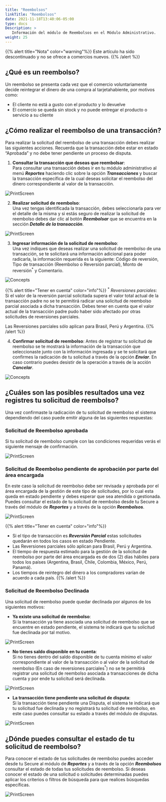 ```yaml
---
title: "Reembolsos"
linkTitle: "Reembolsos"
date: 2021-11-18T13:40:06-05:00
type: docs
Description: >
   Información del módulo de Reembolsos en el Módulo Administrativo.
weight: 25
---
```


{{% alert title="Nota" color="warning"%}}
Este artículo ha sido descontinuado y no se ofrece a comercios nuevos.
{{% /alert %}}

## ¿Qué es un reembolso?
Un reembolso se presenta cada vez que el comercio voluntariamente decide reintegrar el dinero de una compra al tarjetahabiente, por motivos como:  
* El cliente no está a gusto con el producto y lo devuelve
* El comercio se queda sin stock y no puede entregar el producto o servicio a su cliente
 
## ¿Cómo realizar el reembolso de una transacción?
Para realizar la solicitud del reembolso de una transacción debes realizar las siguientes acciones. Recuerda que la transacción debe estar en estado “Aprobada” y no debe tener pendiente un proceso de disputa.

1. **Consultar la transacción que deseas que reembolsar**:<br>
Para consultar una transacción debes ir en tu módulo administrativo al menú _**Reportes**_ haciendo clic sobre la opción _**Transacciones**_ y buscar la transacción específica de la cual deseas solicitar el reembolso del dinero correspondiente al valor de la transacción.

![PrintScreen](https://raw.githubusercontent.com/developers-payu-latam/developers-payu-latam.github.io/master/images/soluciones-adicionales/reembolsos/reportes.png)
 
2. **Realizar solicitud de reembolso**:<br>
Una vez tengas identificada la transacción, debes seleccionarla para ver el detalle de la misma y si estás seguro de realizar la solicitud de reembolso debes dar clic al botón _**Reembolsar**_ que se encuentra en la sección _**Detalle de la transacción**_.

![PrintScreen](https://raw.githubusercontent.com/developers-payu-latam/developers-payu-latam.github.io/master/images/soluciones-adicionales/reembolsos/reembolso_clic.jpg)
 
3. **Ingresar información de la solicitud de reembolso**:<br>
Una vez indiques que deseas realizar una solicitud de reembolso de una transacción, se te solicitará una información adicional para poder radicarla, la información requerida es la siguiente: Código de reversión, Tipo de transacción (Reembolso o Reversión parcial), Monto de reversión<sup>\*</sup> y Comentario.

![Concepts](https://raw.githubusercontent.com/developers-payu-latam/developers-payu-latam.github.io/master/images/soluciones-adicionales/reembolsos/reembolso_dialog.jpg)
 
{{% alert title="Tener en cuenta" color="info"%}}
<sup>\*</sup> _Reversiones parciales_: Si el valor de la reversión parcial solicitada supera el valor total actual de la transacción padre no se te permitirá radicar una solicitud de reembolso parcial asociada a dicha transacción. Debes tener en cuenta que el valor actual de la transacción padre pudo haber sido afectado por otras solicitudes de reversiones parciales.

Las Reversiones parciales sólo aplican para Brasil, Perú y Argentina.
{{% /alert %}}

4. **Confirmar solicitud de reembolso**: 
Antes de registrar tu solicitud de reembolso se te mostrará la información de la transacción que seleccionaste junto con la información ingresada y se te solicitará que confirmes la radicación de tu solicitud a través de la opción _**Enviar**_. En caso contrario puedes desistir de la operación a través de la acción _**Cancelar**_.

![Concepts](https://raw.githubusercontent.com/developers-payu-latam/developers-payu-latam.github.io/master/images/soluciones-adicionales/reembolsos/reembolso_confirmar.jpg)
 
## ¿Cuáles son las posibles resultados una vez registres tu solicitud de reembolso?
Una vez confirmaste la radicación de tu solicitud de reembolso el sistema dependiendo del caso puede emitir alguna de las siguientes respuestas:

### Solicitud de Reembolso aprobada
Si tu solicitud de reembolso cumple con las condiciones requeridas verás el siguiente mensaje de confirmación.

![PrintScreen](https://raw.githubusercontent.com/developers-payu-latam/developers-payu-latam.github.io/master/images/soluciones-adicionales/reembolsos/reembolso_aprobado.png)

### Solicitud de Reembolso pendiente de aprobación por parte del área encargada
En este caso la solicitud de reembolso debe ser revisada y aprobada por el área encargada de la gestión de este tipo de solicitudes, por lo cual esta queda en estado pendiente y debes esperar que sea atendida o gestionada. Puedes consultar el estado de tu solicitud de reembolso desde tu Secure a través del módulo de _**Reportes**_ y a través de la opción _**Reembolsos**_.

![PrintScreen](https://raw.githubusercontent.com/developers-payu-latam/developers-payu-latam.github.io/master/images/soluciones-adicionales/reembolsos/pendiente_aprobacion.png)

{{% alert title="Tener en cuenta" color="info"%}}
* Si el tipo de transacción es _**Reversión Parcial**_ estas solicitudes quedarán en todos los casos en estado Pendiente.
* Las Reversiones parciales sólo aplican para Brasil, Perú y Argentina.
* El tiempo de respuesta estimado para la gestión de la solicitud de reembolso por parte del área encargada es de dos (2) días hábiles para todos los países (Argentina, Brasil, Chile, Colombia, México, Perú, Panamá).
* Los tiempos de reintegro del dinero a los compradores varían de acuerdo a cada país.
{{% /alert %}}

### Solicitud de Reembolso Declinada
Una solicitud de reembolso puede quedar declinada por algunos de los siguientes motivos:

* **Ya existe una solicitud de reembolso**:<br>
Si la transacción ya tiene asociada una solicitud de reembolso que se encuentre en estado pendiente, el sistema te indicará que tu solicitud fue declinada por tal motivo.

![PrintScreen](https://raw.githubusercontent.com/developers-payu-latam/developers-payu-latam.github.io/master/images/soluciones-adicionales/reembolsos/reembolso_existente.png)

* **No tienes saldo disponible en tu cuenta**:<br>
Si no tienes dentro del saldo disponible de tu cuenta mínimo el valor correspondiente al valor de la transacción o al valor de la solicitud de reembolso (En caso de reversiones parciales<sup>\*</sup>) no se te permitirá registrar una solicitud de reembolso asociada a transacciones de dicha cuenta y por ende tu solicitud será declinada.

![PrintScreen](https://raw.githubusercontent.com/developers-payu-latam/developers-payu-latam.github.io/master/images/soluciones-adicionales/reembolsos/saldo_insuficiente.png)

* **La transacción tiene pendiente una solicitud de disputa**:<br>
Si la transacción tiene pendiente una Disputa, el sistema te indicará que tu solicitud fue declinada y no registrará tu solicitud de reembolso, en este caso puedes consultar su estado a través del módulo de disputas.

![PrintScreen](https://raw.githubusercontent.com/developers-payu-latam/developers-payu-latam.github.io/master/images/soluciones-adicionales/reembolsos/disputa_pendiente.png)
 
## ¿Dónde puedes consultar el estado de tu solicitud de reembolso?
Para conocer el estado de tus solicitudes de reembolso puedes acceder desde tu Secure al módulo de _**Reportes**_ y a través de la opción _**Reembolsos**_ consultar el estado de todas tus solicitudes de reembolso. Si deseas conocer el estado de una solicitud o solicitudes determinadas puedes aplicar los criterios o filtros de búsqueda para que realices búsquedas específicas.  

![PrintScreen](https://raw.githubusercontent.com/developers-payu-latam/developers-payu-latam.github.io/master/images/soluciones-adicionales/reembolsos/reembolso_consulta.png)
